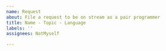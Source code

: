```yaml
---
name: Request
about: File a request to be on stream as a pair programmer
title: Name - Topic - Language
labels: ''
assignees: NotMyself

---
```



